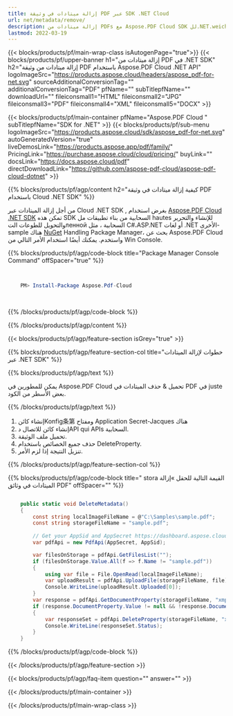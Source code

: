 ```yaml
---
title: إزالة ميتادات في وثيقة PDF عبر SDK .NET Cloud
url: net/metadata/remove/
description: إزالة ميتادات من PDFs مع Aspose.PDF Cloud SDK لل.NET.weich Schutz der Privatsphäre und Kontrolle der Dateneisterung.
lastmod: 2022-03-19
---
```


{{< blocks/products/pf/main-wrap-class isAutogenPage="true">}}
{{< blocks/products/pf/upper-banner h1="إزالة ميتادات من PDF في .NET SDK" h2="إزالة ميتادات من وثيقة PDF باستخدام Aspose.PDF Cloud .NET API" logoImageSrc="https://products.aspose.cloud/headers/aspose_pdf-for-net.svg" sourceAdditionalConversionTag="" additionalConversionTag="PDF" pfName="" subTitlepfName="" downloadUrl="" fileiconsmall1="HTML" fileiconsmall2="JPG" fileiconsmall3="PDF" fileiconsmall4="XML" fileiconsmall5="DOCX" >}}

{{< blocks/products/pf/main-container pfName="Aspose.PDF Cloud " subTitlepfName="SDK for .NET" >}}
{{< blocks/products/pf/sub-menu logoImageSrc="https://products.aspose.cloud/sdk/aspose_pdf-for-net.svg"
autoGeneratedVersion="true"
liveDemosLink="https://products.aspose.app/pdf/family/" PricingLink="https://purchase.aspose.cloud/cloud/pricing/" buyLink="" docsLink="https://docs.aspose.cloud/pdf"  directDownloadLink="https://github.com/aspose-pdf-cloud/aspose-pdf-cloud-dotnet" >}}

{{% blocks/products/pf/agp/content h2="كيفية إزالة ميتادات في وثيقة PDF باستخدام Cloud .NET SDK" %}}

من أجل إزالة الميتادات عبر Cloud .NET SDK , بغرض استخدام
[Aspose.PDF Cloud .NET SDK](https://products.aspose.cloud/pdf/net/)
تمكن هذه SDK السحابية من بناء تطبيقات مل hautes للإنشاء والتحرير والتحويل للطوعات التленной السحابية ، مثل C#،ASP.NET أو لغات .NET الأخرى-sample هناك
[NuGet](https://www.nuget.org/packages/Aspose.Pdf-Cloud)
Handling Package Manager، بحث عن
Aspose.PDF Cloud
واستخدم. يمكنك أيضًا استخدام الأمر التالي من Win Console.

{{% blocks/products/pf/agp/code-block title="Package Manager Console Command" offSpacer="true" %}}

```powershell

     
    PM> Install-Package Aspose.Pdf-Cloud
     
     

```

{{% /blocks/products/pf/agp/code-block %}}

{{% /blocks/products/pf/agp/content %}}

{{< blocks/products/pf/agp/feature-section isGrey="true" >}}

{{% blocks/products/pf/agp/feature-section-col title="خطوات لإزالة الميتادات عبر .NET SDK" %}}

{{% blocks/products/pf/agp/text %}}

يمكن للمطورين في Aspose.PDF Cloud تحميل & حذف الميتادات في PDF في juste بعض الأسطر من الكود.

{{% /blocks/products/pf/agp/text %}}

1. إنشاء كائنKonfig条第 ومفتاح Application Secret-Jacques هناك
1. إنشاء كائن للاتصال دAPI qui APIs السحابية.
1. تحميل ملف الوثيقة.
1. حذف جميع الخصائص باستخدام DeleteProperty.
1. تنزيل النتيجة إذا لزم الأمر.

{{% /blocks/products/pf/agp/feature-section-col %}}

{{% blocks/products/pf/agp/code-block title=" stora القيمة التالية للحقل »إزالة الميتادات في وثائق PDF" offSpacer="" %}}

```cs

    public static void DeleteMetadata()
    {
        const string localImageFileName = @"C:\Samples\sample.pdf";
        const string storageFileName = "sample.pdf";
        
        // Get your AppSid and AppSecret https://dashboard.aspose.cloud (free registration required).
        var pdfApi = new PdfApi(AppSecret, AppSid);

        var filesOnStorage = pdfApi.GetFilesList("");
        if (filesOnStorage.Value.All(f => f.Name != "sample.pdf"))
        {
            using var file = File.OpenRead(localImageFileName);
            var uploadResult = pdfApi.UploadFile(storageFileName, file);
            Console.WriteLine(uploadResult.Uploaded[0]);
        }
        var response = pdfApi.GetDocumentProperty(storageFileName, "xmp:ArchiveType");
        if (response.DocumentProperty.Value != null && !response.DocumentProperty.Value.StartsWith("Aspose"))
        {
            var responseSet = pdfApi.DeleteProperty(storageFileName, "xmp:ArchiveType");
            Console.WriteLine(responseSet.Status);
        }
    }
```

{{% /blocks/products/pf/agp/code-block %}}

{{< /blocks/products/pf/agp/feature-section >}}

{{< blocks/products/pf/agp/faq-item question="" answer="" >}}

{{< /blocks/products/pf/main-container >}}

{{< /blocks/products/pf/main-wrap-class >}}

